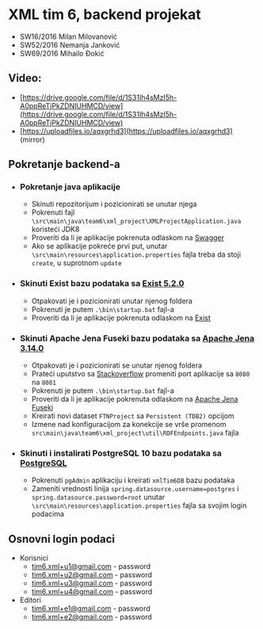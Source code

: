 # XML tim 6, backend projekat

* SW16/2016 Milan Milovanović
* SW52/2016 Nemanja Janković
* SW69/2016 Mihailo Đokić

## Video: 
* [https://drive.google.com/file/d/1S31Ih4sMzI5h-A0ppReTjPkZDNIUHMCD/view](https://drive.google.com/file/d/1S31Ih4sMzI5h-A0ppReTjPkZDNIUHMCD/view)
* [https://uploadfiles.io/aqxgrhd3](https://uploadfiles.io/aqxgrhd3) (mirror)

## Pokretanje backend-a

* ### Pokretanje java aplikacije
  * Skinuti repozitorijum i pozicionirati se unutar njega
  * Pokrenuti fajl `\src\main\java\team6\xml_project\XMLProjectApplication.java` koristeći JDK8
  * Proveriti da li je aplikacije pokrenuta odlaskom na [Swagger](http://localhost:8043/swagger-ui.html)
  * Ako se aplikacije pokreće prvi put, unutar `\src\main\resources\application.properties` fajla treba da stoji `create`, u suprotnom `update`
  
* ### Skinuti Exist bazu podataka sa [Exist 5.2.0](https://bintray.com/existdb/releases/download_file?file_path=exist-distribution-5.2.0-win.zip)
  * Otpakovati je i pozicionirati unutar njenog foldera
  * Pokrenuti je putem `.\bin\startup.bat` fajl-a
  * Proveriti da li je aplikacije pokrenuta odlaskom na [Exist](http://localhost:8080/exist/apps/eXide/)
  
* ### Skinuti Apache Jena Fuseki bazu podataka sa [Apache Jena 3.14.0](https://www-eu.apache.org/dist/jena/binaries/apache-jena-3.14.0.zip)
  * Otpakovati je i pozicionirati se unutar njenog foldera
  * Prateći uputstvo sa [Stackoverflow](https://stackoverflow.com/questions/18415578/how-to-change-tomcat-port-number) promeniti port aplikacije sa `8080` na `8081`
  * Pokrenuti je putem `.\bin\startup.bat` fajl-a
  * Proveriti da li je aplikacije pokrenuta odlaskom na [Apache Jena Fuseki](http://localhost:8081/fuseki/index.html)
  * Kreirati novi dataset `FTNProject` sa `Persistent (TDB2)` opcijom 
  * Izmene nad konfiguracijom za konekcije se vrše promenom `src\main\java\team6\xml_project\util\RDFEndpoints.java` fajla
  
* ### Skinuti i instalirati PostgreSQL 10 bazu podataka sa [PostgreSQL](https://www.postgresql.org/)
  * Pokrenuti `pgAdmin` aplikaciju i kreirati `xmlTim6DB` bazu podataka
  * Zameniti vrednosti linija `spring.datasource.username=postgres` i `spring.datasource.password=root` unutar `\src\main\resources\application.properties` fajla sa svojim login podacima
  
## Osnovni login podaci
* Korisnici
  * tim6.xml+u1@gmail.com - password
  * tim6.xml+u2@gmail.com - password
  * tim6.xml+u3@gmail.com - password
  * tim6.xml+u4@gmail.com - password
* Editori
  * tim6.xml+e1@gmail.com - password
  * tim6.xml+e2@gmail.com - password
